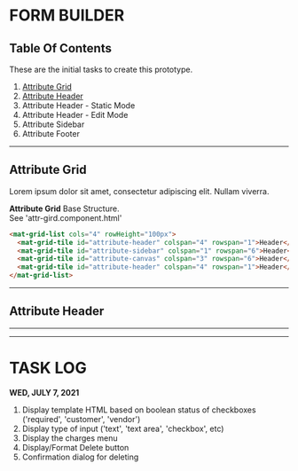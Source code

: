 # FORM BUILDER  

## Table Of Contents  
These are the initial tasks to create this prototype.  

1. [Attribute Grid](#attribute-grid)
1. [Attribute Header](#attribute-header)  
1. Attribute Header - Static Mode  
1. Attribute Header - Edit Mode  
1. Attribute Sidebar  
1. Attribute Footer  

---  

## Attribute Grid  
Lorem ipsum dolor sit amet, consectetur adipiscing elit. Nullam viverra.  
  
**Attribute Grid** Base Structure.  
See 'attr-gird.component.html'
```html  
<mat-grid-list cols="4" rowHeight="100px">
  <mat-grid-tile id="attribute-header" colspan="4" rowspan="1">Header</mat-grid-tile>
  <mat-grid-tile id="attribute-sidebar" colspan="1" rowspan="6">Header</mat-grid-tile>
  <mat-grid-tile id="attribute-canvas" colspan="3" rowspan="6">Header</mat-grid-tile>
  <mat-grid-tile id="attribute-header" colspan="4" rowspan="1">Header</mat-grid-tile>
</mat-grid-list>
```

---  

## Attribute Header  



---  
---  

# TASK LOG 

**WED, JULY 7, 2021**  
1. Display template HTML based on boolean status of checkboxes ('required', 'customer', 'vendor')  
1. Display type of input ('text', 'text area', 'checkbox', etc)
1. Display the charges menu  
1. Display/Format Delete button
1. Confirmation dialog for deleting